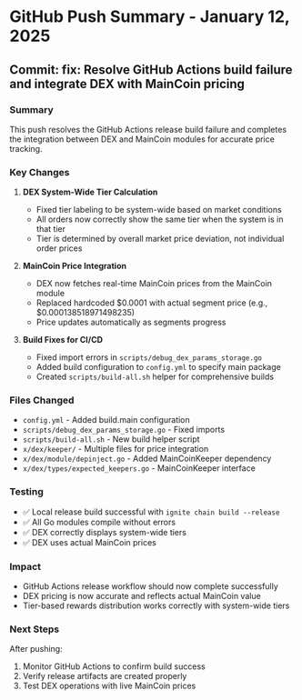 # GitHub Push Summary - January 12, 2025

## Commit: fix: Resolve GitHub Actions build failure and integrate DEX with MainCoin pricing

### Summary
This push resolves the GitHub Actions release build failure and completes the integration between DEX and MainCoin modules for accurate price tracking.

### Key Changes

1. **DEX System-Wide Tier Calculation**
   - Fixed tier labeling to be system-wide based on market conditions
   - All orders now correctly show the same tier when the system is in that tier
   - Tier is determined by overall market price deviation, not individual order prices

2. **MainCoin Price Integration**
   - DEX now fetches real-time MainCoin prices from the MainCoin module
   - Replaced hardcoded $0.0001 with actual segment price (e.g., $0.000138518971498235)
   - Price updates automatically as segments progress

3. **Build Fixes for CI/CD**
   - Fixed import errors in `scripts/debug_dex_params_storage.go`
   - Added build configuration to `config.yml` to specify main package
   - Created `scripts/build-all.sh` helper for comprehensive builds

### Files Changed
- `config.yml` - Added build.main configuration
- `scripts/debug_dex_params_storage.go` - Fixed imports
- `scripts/build-all.sh` - New build helper script
- `x/dex/keeper/` - Multiple files for price integration
- `x/dex/module/depinject.go` - Added MainCoinKeeper dependency
- `x/dex/types/expected_keepers.go` - MainCoinKeeper interface

### Testing
- ✅ Local release build successful with `ignite chain build --release`
- ✅ All Go modules compile without errors
- ✅ DEX correctly displays system-wide tiers
- ✅ DEX uses actual MainCoin prices

### Impact
- GitHub Actions release workflow should now complete successfully
- DEX pricing is now accurate and reflects actual MainCoin value
- Tier-based rewards distribution works correctly with system-wide tiers

### Next Steps
After pushing:
1. Monitor GitHub Actions to confirm build success
2. Verify release artifacts are created properly
3. Test DEX operations with live MainCoin prices